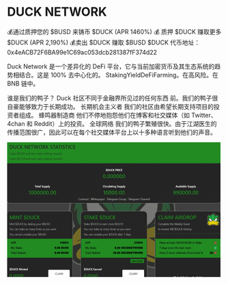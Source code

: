 # DUCK NETWORK

💰通过质押您的 $BUSD 来铸币 $DUCK (APR 1460%)
💰 质押 $DUCK 赚取更多 $DUCK (APR 2,190%)
💰卖出 $DUCK 赚取 $BUSD
$DUCK 代币地址：0x4eACB72F6BA99e1C69ac053dcb281387fF374d22

Duck Network 是一个差异化的 DeFi 平台，它与当前加密货币及其生态系统的趋势相结合。这是 100% 去中心化的。 StakingYieldDeFiFarming。在高风险。在 BNB 链中。

谁是我们的鸭子？
Duck 社区不同于金融界所见过的任何东西
前。我们的鸭子很自豪能够致力于长期成功。
长期机会主义者
我们的社区由希望长期支持项目的投资者组成。
蜂鸣器制造商
他们不停地抱怨他们在博客和社交媒体（如 Twitter、4chan 和 Reddit）上的投资。
全球网络
我们的鸭子繁殖很快。由于江湖医生的传播范围很广，因此可以在每个社交媒体平台上以十多种语言听到他们的声音。

![ducknetwork-dapp-defi-bsc-image1-500x315_a15354d967f82ea955889c6bf6e658fa](ducknetwork-dapp-defi-bsc-image1-500x315_a15354d967f82ea955889c6bf6e658fa.png)
